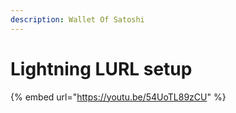 ```yaml
---
description: Wallet Of Satoshi
---
```


# Lightning LURL setup

{% embed url="https://youtu.be/54UoTL89zCU" %}
